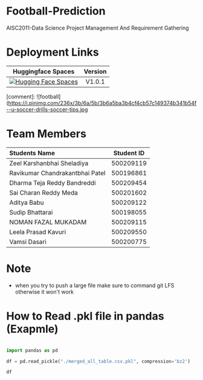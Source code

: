# Football-Prediction
AISC2011-Data Science Project Management And Requirement Gathering

# Deployment Links
| Huggingface Spaces | Version |
|:-:|:-:|
| [![Hugging Face Spaces](https://img.shields.io/badge/%F0%9F%A4%97%20Hugging%20Face-Spaces-blue)](https://huggingface.co/spaces/Zeelubha/Football-Prediction)| V1.0.1 |

[comment]: ![football](https://i.pinimg.com/236x/3b/6a/5b/3b6a5ba3b4cf4cb57c149374b341b54f--u-soccer-drills-soccer-tips.jpg

# Team Members

| Students Name      | Student ID |
|    :---    |    :----:   |
| Zeel Karshanbhai Sheladiya      | 500209119       | 
| Ravikumar Chandrakantbhai Patel   | 500196861        |
| Dharma Teja Reddy Bandreddi   | 500209454        |
| Sai Charan Reddy Meda  | 500201602        |
| Aditya Babu   | 500209122        |
| Sudip Bhattarai   | 500198055        |
| NOMAN FAZAL MUKADAM   | 500209115        |
| Leela Prasad Kavuri   | 500209550        |
| Vamsi Dasari   | 500200775        |

# Note

* when you try to push a large file make sure to command git LFS otherwise it won't work

# How to Read .pkl file in pandas (Exapmle)

```python

import pandas as pd

df = pd.read_pickle("./merged_all_table.csv.pkl", compression='bz2')

df


```
